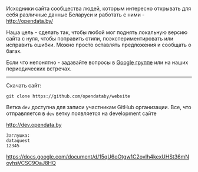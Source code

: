 Исходники сайта сообщества людей, которым интересно открывать для себя
различные данные Беларуси и работать с ними - http://opendata.by/

Наша цель - сделать так, чтобы любой мог поднять локальную версию сайта
с нуля, чтобы поправить стили, поэкспериментировать или исправить ошибки.
Можно просто оставлять предложения и сообщать о багах.

Если что непонятно - задавайте вопросы в [Google группе](https://groups.google.com/forum/#!forum/opendata-belarus) или на наших периодических встречах.

---

Скачать сайт:

    git clone https://github.com/opendataby/website

Ветка `dev` доступна для записи участникам GitHub организации. Все, что отправляется в `dev` ветку появляется на development сайте

http://dev.opendata.by
    
    Заглушка:
    dataguest
    12345


https://docs.google.com/document/d/15qU6oOtgw1C2ovIh4kexUHSt36mNoyhsVCSC9OaJ8HQ

